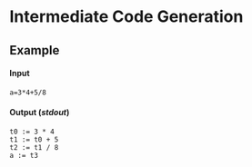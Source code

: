 # Intermediate Code Generation

## Example

#### Input
```
a=3*4+5/8
```
#### Output (*stdout*)
```
t0 := 3 * 4
t1 := t0 + 5
t2 := t1 / 8
a := t3
```
